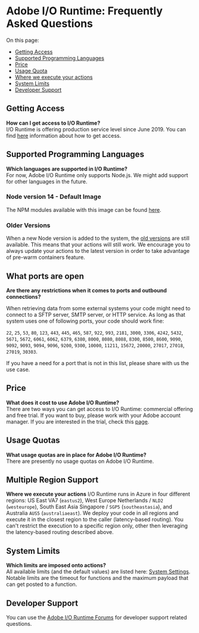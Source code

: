 # Adobe I/O Runtime: Frequently Asked Questions

On this page:
- [Getting Access ](#getting-access)
- [Supported Programming Languages](#supported-programming-languages)
- [Price](#price)
- [Usage Quota](#usage-quota)
- [Where we execute your actions](#multiple-region-support)
- [System Limits](#system-limits)
- [Developer Support](#developer-support)

## Getting Access
**How can I get access to I/O Runtime?**  
I/O Runtime is offering production service level since June 2019. You can find [here](../overview/getting_access.md) information about how to get access.

## Supported Programming Languages
**Which languages are supported in I/O Runtime?**  
For now, Adobe I/O Runtime only supports Node.js. We might add support for other languages in the future.

### Node version 14 - Default Image
The NPM modules available with this image can be found [here](../reference/runtimes.md#nodejs-v14).

### Older Versions
When a new Node version is added to the system, the [old versions](../reference/runtimes.md) are still available. This means that your actions will still work. We encourage you to always update your actions to the latest version in order to take advantage of pre-warm containers feature.

## What ports are open
**Are there any restrictions when it comes to ports and outbound connections?**

When retrieving data from some external systems your code might need to connect to a SFTP server, SMTP server, or HTTP service. As long as that system uses one of following ports, your code should work fine:

`22`, `25`, `53`, `80`, `123`, `443`, `445`,  `465`, `587`, `922`, `993`, `2181`, `3000`, `3306`, `4242`, `5432`, `5671`, `5672`, `6061`, `6062`, `6379`, `6380`, `8000`, `8080`, `8088`, `8300`, `8500`, `8600`, `9090`, `9092`, `9093`, `9094`, `9096`, `9200`, `9300`, `10000`, `11211`, `15672`, `20000`, `27017`, `27018`, `27019`, `30303`.

If you have a need for a port that is not in this list, please share with us the use case.

## Price
**What does it cost to use Adobe I/O Runtime?**  
There are two ways you can get access to I/O Runtime: commercial offering and free trial. If you want to buy, please work with your Adobe account manager. If you are interested in the trial, check this [page](../overview/request_a_trial.md).

## Usage Quotas
**What usage quotas are in place for Adobe I/O Runtime?**  
There are presently no usage quotas on Adobe I/O Runtime.

## Multiple Region Support
**Where we execute your actions**
I/O Runtime runs in Azure in four different regions: US East VA7 (`eastus2`), West Europe Netherlands / `NLD2` (`westeurope`), South East Asia Singapore / `SGP5` (`southeastasia`), and Australia `AUS5` (`australiaeast`). We deploy your code in all regions and execute it in the closest region to the caller (latency-based routing). You can't restrict the execution to a specific region only, other then leveraging the latency-based routing described above.

## System Limits
**Which limits are imposed onto actions?**  
All available limits (and the default values) are listed here: [System Settings](../guides/system_settings.md). Notable limits are the timeout for functions and the maximum payload that can get posted to a function.

## Developer Support
You can use the [Adobe I/O Runtime Forums](https://forums.adobe.com/community/adobe-io/adobe-io-runtime) for developer support related questions. 


